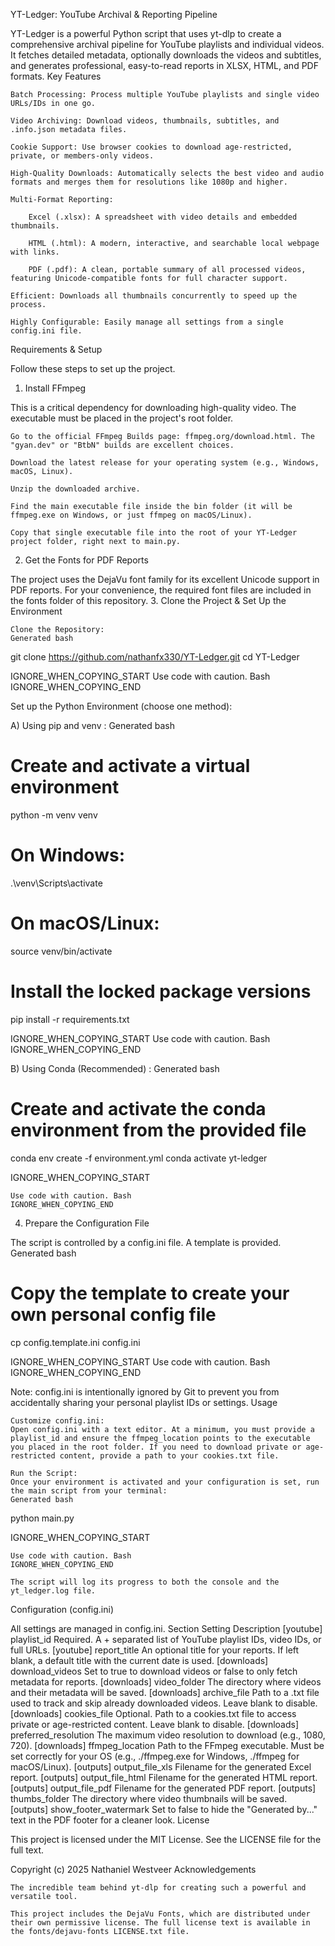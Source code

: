 YT-Ledger: YouTube Archival & Reporting Pipeline

YT-Ledger is a powerful Python script that uses yt-dlp to create a comprehensive archival pipeline for YouTube playlists and individual videos. It fetches detailed metadata, optionally downloads the videos and subtitles, and generates professional, easy-to-read reports in XLSX, HTML, and PDF formats.
Key Features

    Batch Processing: Process multiple YouTube playlists and single video URLs/IDs in one go.

    Video Archiving: Download videos, thumbnails, subtitles, and .info.json metadata files.

    Cookie Support: Use browser cookies to download age-restricted, private, or members-only videos.

    High-Quality Downloads: Automatically selects the best video and audio formats and merges them for resolutions like 1080p and higher.

    Multi-Format Reporting:

        Excel (.xlsx): A spreadsheet with video details and embedded thumbnails.

        HTML (.html): A modern, interactive, and searchable local webpage with links.

        PDF (.pdf): A clean, portable summary of all processed videos, featuring Unicode-compatible fonts for full character support.

    Efficient: Downloads all thumbnails concurrently to speed up the process.

    Highly Configurable: Easily manage all settings from a single config.ini file.

Requirements & Setup

Follow these steps to set up the project.
1. Install FFmpeg

This is a critical dependency for downloading high-quality video. The executable must be placed in the project's root folder.

    Go to the official FFmpeg Builds page: ffmpeg.org/download.html. The "gyan.dev" or "BtbN" builds are excellent choices.

    Download the latest release for your operating system (e.g., Windows, macOS, Linux).

    Unzip the downloaded archive.

    Find the main executable file inside the bin folder (it will be ffmpeg.exe on Windows, or just ffmpeg on macOS/Linux).

    Copy that single executable file into the root of your YT-Ledger project folder, right next to main.py.

2. Get the Fonts for PDF Reports

The project uses the DejaVu font family for its excellent Unicode support in PDF reports. For your convenience, the required font files are included in the fonts folder of this repository.
3. Clone the Project & Set Up the Environment

    Clone the Repository:
    Generated bash

      
git clone https://github.com/nathanfx330/YT-Ledger.git
cd YT-Ledger

    

IGNORE_WHEN_COPYING_START
Use code with caution. Bash
IGNORE_WHEN_COPYING_END

Set up the Python Environment (choose one method):

A) Using pip and venv :
Generated bash

      
# Create and activate a virtual environment
python -m venv venv
# On Windows:
.\venv\Scripts\activate
# On macOS/Linux:
source venv/bin/activate

# Install the locked package versions
pip install -r requirements.txt

    

IGNORE_WHEN_COPYING_START
Use code with caution. Bash
IGNORE_WHEN_COPYING_END

B) Using Conda (Recommended) :
Generated bash

      
# Create and activate the conda environment from the provided file
conda env create -f environment.yml
conda activate yt-ledger

    

IGNORE_WHEN_COPYING_START

    Use code with caution. Bash
    IGNORE_WHEN_COPYING_END

4. Prepare the Configuration File

The script is controlled by a config.ini file. A template is provided.
Generated bash

      
# Copy the template to create your own personal config file
cp config.template.ini config.ini

    

IGNORE_WHEN_COPYING_START
Use code with caution. Bash
IGNORE_WHEN_COPYING_END

Note: config.ini is intentionally ignored by Git to prevent you from accidentally sharing your personal playlist IDs or settings.
Usage

    Customize config.ini:
    Open config.ini with a text editor. At a minimum, you must provide a playlist_id and ensure the ffmpeg_location points to the executable you placed in the root folder. If you need to download private or age-restricted content, provide a path to your cookies.txt file.

    Run the Script:
    Once your environment is activated and your configuration is set, run the main script from your terminal:
    Generated bash

      
python main.py

    

IGNORE_WHEN_COPYING_START

    Use code with caution. Bash
    IGNORE_WHEN_COPYING_END

    The script will log its progress to both the console and the yt_ledger.log file.

Configuration (config.ini)

All settings are managed in config.ini.
Section	Setting	Description
[youtube]	playlist_id	Required. A + separated list of YouTube playlist IDs, video IDs, or full URLs.
[youtube]	report_title	An optional title for your reports. If left blank, a default title with the current date is used.
[downloads]	download_videos	Set to true to download videos or false to only fetch metadata for reports.
[downloads]	video_folder	The directory where videos and their metadata will be saved.
[downloads]	archive_file	Path to a .txt file used to track and skip already downloaded videos. Leave blank to disable.
[downloads]	cookies_file	Optional. Path to a cookies.txt file to access private or age-restricted content. Leave blank to disable.
[downloads]	preferred_resolution	The maximum video resolution to download (e.g., 1080, 720).
[downloads]	ffmpeg_location	Path to the FFmpeg executable. Must be set correctly for your OS (e.g., ./ffmpeg.exe for Windows, ./ffmpeg for macOS/Linux).
[outputs]	output_file_xls	Filename for the generated Excel report.
[outputs]	output_file_html	Filename for the generated HTML report.
[outputs]	output_file_pdf	Filename for the generated PDF report.
[outputs]	thumbs_folder	The directory where video thumbnails will be saved.
[outputs]	show_footer_watermark	Set to false to hide the "Generated by..." text in the PDF footer for a cleaner look.
License

This project is licensed under the MIT License. See the LICENSE file for the full text.

Copyright (c) 2025 Nathaniel Westveer
Acknowledgements

    The incredible team behind yt-dlp for creating such a powerful and versatile tool.

    This project includes the DejaVu Fonts, which are distributed under their own permissive license. The full license text is available in the fonts/dejavu-fonts LICENSE.txt file.
